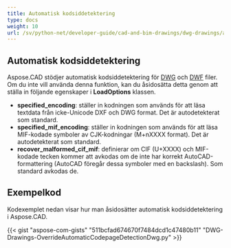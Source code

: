 ```yaml
---
title: Automatisk kodsiddetektering
type: docs
weight: 10
url: /sv/python-net/developer-guide/cad-and-bim-drawings/dwg-drawings/auto-codepage-detection/
---
```


## **Automatisk kodsiddetektering**

Aspose.CAD stödjer automatisk kodsiddetektering för [DWG](https://docs.fileformat.com/cad/dwg/) och [DWF](https://docs.fileformat.com/cad/dwf/) filer. Om du inte vill använda denna funktion, kan du åsidosätta detta genom att ställa in följande egenskaper i **LoadOptions** klassen.

- **specified_encoding**: ställer in kodningen som används för att läsa textdata från icke-Unicode DXF och DWG format. Det är autodetekterat som standard.
- **specified_mif_encoding**: ställer in kodningen som används för att läsa MIF-kodade symboler av CJK-kodningar (M+nXXXX format). Det är autodetekterat som standard.
- **recover_malformed_cif_mif**: definierar om CIF (U+XXXX) och MIF-kodade tecken kommer att avkodas om de inte har korrekt AutoCAD-formattering (AutoCAD föregår dessa symboler med en backslash). Som standard avkodas de.

## Exempelkod

Kodexemplet nedan visar hur man åsidosätter automatisk kodsiddetektering i Aspose.CAD.

{{< gist "aspose-com-gists" "511bcfad674670f7484dcd1c47480b11" "DWG-Drawings-OverrideAutomaticCodepageDetectionDwg.py" >}}

